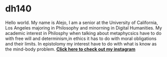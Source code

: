 # **dh140**
Hello world. My name is Alejo, I am a senior at the University of California, Los Angeles majoring in Philosophy and minorning in Digital Humanities. 
My academic interest in Philosphy when talking about metaphycsics have to do with free will and determinism,in ethics it has to do with moral obligations and their limits. In epistolomy my interest have to do with what is know as the mind-body problem.
**[Click here to check out my instagram](https://www.instagram.com/afracing126/)**
